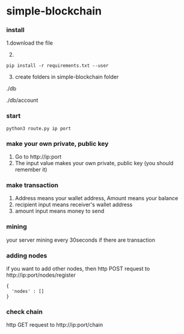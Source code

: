 # simple-blockchain

### install

1.download the file

2. 
```
pip install -r requirements.txt --user
```
3. create folders in simple-blockchain folder

  ./db
  
  ./db/account

### start
```
python3 route.py ip port
```

### make your own private, public key

1. Go to http://ip:port
2. The input value makes your own private, public key (you should remember it)

### make transaction

1. Address means your wallet address, Amount means your balance
2. recipient input means receiver's wallet address
3. amount input means money to send

### mining

your server mining every 30seconds if there are transaction

### adding nodes

if you want to add other nodes, then
http POST request to http://ip:port/nodes/register
```
{
  'nodes' : []
}
```

### check chain

http GET request to http://ip:port/chain
